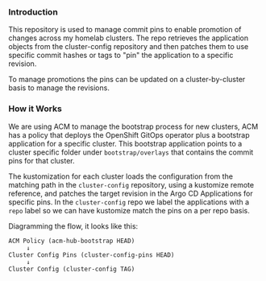 ### Introduction

This repository is used to manage commit pins to enable promotion of changes across my homelab clusters. The repo
retrieves the application objects from the cluster-config repository and then patches them to use
specific commit hashes or tags to "pin" the application to a specific revision.

To manage promotions the pins can be updated on a cluster-by-cluster basis to manage the revisions.

### How it Works

We are using ACM to manage the bootstrap process for new clusters, ACM has a policy that deploys
the OpenShift GitOps operator plus a bootstrap application for a specific cluster. This bootstrap
application points to a cluster specific folder under `bootstrap/overlays` that contains the commit
pins for that cluster.

The kustomization for each cluster loads the configuration from the matching path in the `cluster-config`
repository, using a kustomize remote reference, and patches the target revision in the Argo CD Applications
for specific pins. In the `cluster-config` repo we label the applications with a `repo` label so we can
have kustomize match the pins on a per repo basis.

Diagramming the flow, it looks like this:

    ACM Policy (acm-hub-bootstrap HEAD)
         ↓
    Cluster Config Pins (cluster-config-pins HEAD)
         ↓
    Cluster Config (cluster-config TAG)
